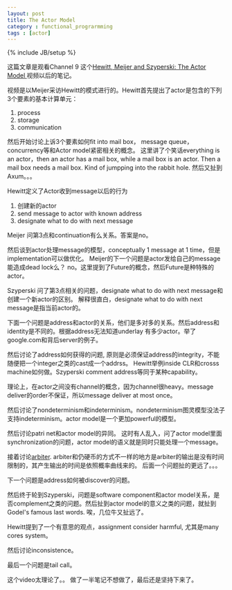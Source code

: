 ```yaml
---
layout: post
title: The Actor Model 
category : functional_prograrmming
tags : [actor]
---
```

{% include JB/setup %}

这篇文章是观看Channel 9 这个[Hewitt, Meijer and Szyperski: The Actor Model ](http://channel9.msdn.com/Shows/Going+Deep/Hewitt-Meijer-and-Szyperski-The-Actor-Model-everything-you-wanted-to-know-but-were-afraid-to-ask)视频以后的笔记。

视频是以Meijer采访Hewitt的模式进行的。Hewitt首先提出了actor是包含的下列3个要素的基本计算单元：

1. process
2. storage
3. communication

然后开始讨论上诉3个要素如何fit into mail box， message queue， concurrency等和Actor model紧密相关的概念。 这里讲了个笑话everything is an actor，then an actor has a mail box, while a mail box is an actor. Then a mail box needs a mail box. Kind of jumpping into the rabbit hole. 然后又扯到Axum。。。 

Hewitt定义了Actor收到message以后的行为

1. 创建新的actor
2. send message to actor with known address
3. designate what to do with next message 

Meijer 问第3点和continuation有么关系。答案是no。 

然后谈到actor处理message的模型，conceptually 1 message at 1 time，但是implementation可以做优化。 Meijer的下一个问题是actor发给自己的message能造成dead lock么？ no。这里提到了Future的概念，然后Future是种特殊的actor。 

Szyperski 问了第3点相关的问题，designate what to do with next message和创建一个新actor的区别。 解释很直白，designate what to do with next message是指当前actor的。

下面一个问题是address和actor的关系，他们是多对多的关系。然后address和identity是不同的。根据address无法知道underlay 有多少actor。举了google.com和背后server的例子。 

然后讨论了address如何获得的问题, 原则是必须保证address的integrity，不能随便把一个integer之类的cast成一个addrss。 Hewitt举例inside CLR和crosss machine如何做。Szyperski comment address等同于某种capability。 

理论上，在actor之间没有channel的概念，因为channel很heavy。message deliver的order不保证，所以message deliver at most once。 

然后讨论了nondeterminism和indeterminism。nondeterminism图灵模型没法子支持indeterminism。actor model是一个更加powerful的模型。 

然后讨论patri net和actor model的异同。 这时有人乱入，问了actor model里面synchronization的问题，actor model的语义就是同时只能处理一个message。 

接着讨论[arbiter](http://en.wikipedia.org/wiki/Arbiter_(electronics)). arbiter和仍硬币的方式不一样的地方是arbiter的输出是没有时间限制的，其产生输出的时间是依照概率曲线来的。 后面一个问题扯的更远了。。。

下一个问题是address如何被discover的问题。 

然后终于轮到Szyperski，问题是software component和actor model关系，是否complement之类的问题。然后扯到actor model的意义之类的问题，就扯到Godel's famous last words. 唉，几位牛又扯远了。

Hewitt提到了一个有意思的观点，assignment consider harmful, 尤其是many cores system。 

然后讨论inconsistence。 

最后一个问题是tail call。 

这个video太理论了。。 做了一半笔记不想做了，最后还是坚持下来了。 















